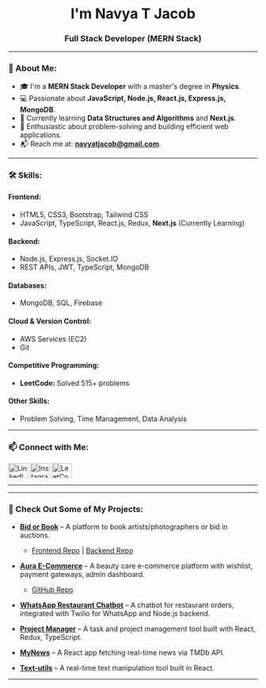 <h1 align="center">I'm Navya T Jacob</h1>
<h3 align="center">Full Stack Developer (MERN Stack)</h3>


---

### 👋 About Me:
- 🎓 I'm a **MERN Stack Developer** with a master's degree in **Physics**.
- 💻 Passionate about **JavaScript, Node.js, React.js, Express.js, MongoDB**.
- 🧠 Currently learning **Data Structures and Algorithms** and **Next.js**.
- 🚀 Enthusiastic about problem-solving and building efficient web applications.
- 📬 Reach me at: [**navyatjacob@gmail.com**](mailto:navyatjacob@gmail.com).

---

### 🛠 Skills:
#### Frontend:
- HTML5, CSS3, Bootstrap, Tailwind CSS
- JavaScript, TypeScript, React.js, Redux, **Next.js** (Currently Learning)

#### Backend:
- Node.js, Express.js, Socket.IO
- REST APIs, JWT, TypeScript, MongoDB

#### Databases:
- MongoDB, SQL, Firebase

#### Cloud & Version Control:
- AWS Services (EC2)
- Git

#### Competitive Programming:
- **LeetCode:** Solved 515+ problems

#### Other Skills:
- Problem Solving, Time Management, Data Analysis

---

### 📫 Connect with Me:
<p align="left">
    <a href="https://linkedin.com/in/navyatjacob" target="_blank" rel="noopener noreferrer"><img align="center" src="https://raw.githubusercontent.com/rahuldkjain/github-profile-readme-generator/master/src/images/icons/Social/linked-in-alt.svg" alt="LinkedIn" height="30" width="40" /></a>
    <a href="https://www.instagram.com/navya_t_jacob/" target="_blank" rel="noopener noreferrer"><img align="center" src="https://raw.githubusercontent.com/rahuldkjain/github-profile-readme-generator/master/src/images/icons/Social/instagram.svg" alt="Instagram" height="30" width="40" /></a>
    <a href="https://leetcode.com/navyatjacob/" target="_blank" rel="noopener noreferrer"><img align="center" src="https://raw.githubusercontent.com/rahuldkjain/github-profile-readme-generator/master/src/images/icons/Social/leet-code.svg" alt="LeetCode" height="30" width="40" /></a>
</p>


---


---

### 🚀 Check Out Some of My Projects:
- **[Bid or Book](https://bid-or-book.vercel.app/)** – A platform to book artists/photographers or bid in auctions. 
  - [Frontend Repo](https://github.com/navya123jacob/BidOrBook_Frontend) | [Backend Repo](https://github.com/navya123jacob/BidOrBook_Backend)
  
- **[Aura E-Commerce](https://myaura.cloud/)** – A beauty care e-commerce platform with wishlist, payment gateways, admin dashboard. 
  - [GitHub Repo](https://github.com/navya123jacob/Aura-ecommerce)
  
- **[WhatsApp Restaurant Chatbot](https://github.com/navya123jacob/WhatsappChatbot_Frontent)** – A chatbot for restaurant orders, integrated with Twilio for WhatsApp and Node.js backend.
  
- **[Project Manager](https://github.com/navya123jacob/Project_Manager)** – A task and project management tool built with React, Redux, TypeScript.

- **[MyNews](https://github.com/navya123jacob/MyNews)** – A React app fetching real-time news via TMDb API.
  
- **[Text-utils](https://github.com/navya123jacob/Text-utils)** – A real-time text manipulation tool built in React.

---


